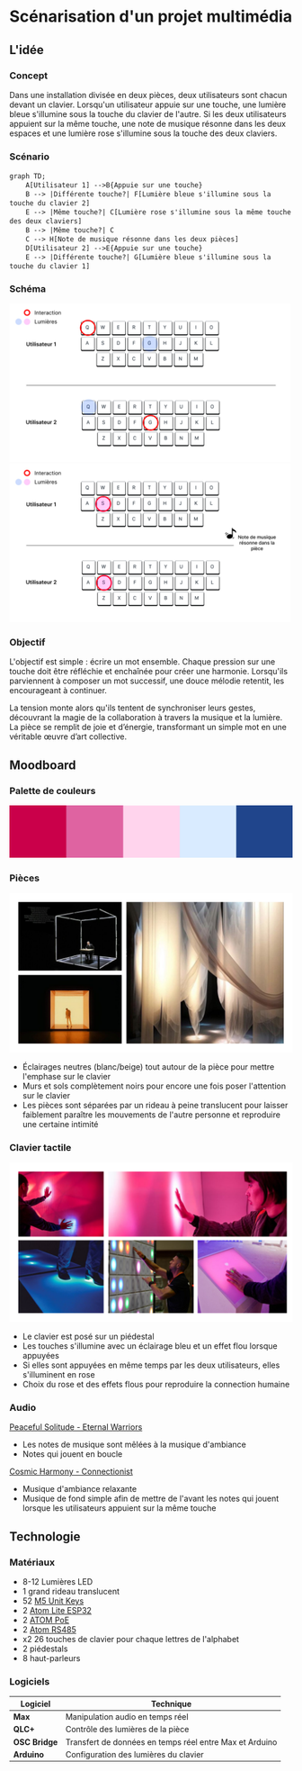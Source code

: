 # Scénarisation d'un projet multimédia

## L'idée

### Concept
Dans une installation divisée en deux pièces, deux utilisateurs sont chacun devant un clavier. Lorsqu'un utilisateur appuie sur une touche, une lumière bleue s'illumine sous la touche du clavier de l'autre. Si les deux utilisateurs appuient sur la même touche, une note de musique résonne dans les deux espaces et une lumière rose s'illumine sous la touche des deux claviers.

### Scénario
````mermaid
graph TD;
    A[Utilisateur 1] -->B{Appuie sur une touche}
    B --> |Différente touche?| F[Lumière bleue s'illumine sous la touche du clavier 2]
    E --> |Même touche?| C[Lumière rose s'illumine sous la même touche des deux claviers]
    B --> |Même touche?| C
    C --> H[Note de musique résonne dans les deux pièces]
    D[Utilisateur 2] -->E{Appuie sur une touche}
    E --> |Différente touche?| G[Lumière bleue s'illumine sous la touche du clavier 1]
````

### Schéma
<img src="./images/schema_interaction_1.jpg" width="500"> <img src="./images/schema_interaction_2.jpg" width="500">

### Objectif
L'objectif est simple : écrire un mot ensemble. Chaque pression sur une touche doit être réfléchie et enchaînée pour créer une harmonie. Lorsqu'ils parviennent à composer un mot successif, une douce mélodie retentit, les encourageant à continuer.

La tension monte alors qu'ils tentent de synchroniser leurs gestes, découvrant la magie de la collaboration à travers la musique et la lumière. La pièce se remplit de joie et d’énergie, transformant un simple mot en une véritable œuvre d’art collective.

## Moodboard

### Palette de couleurs
![palette](images/palette_de_couleurs.jpg)

### Pièces
![piece](images/moodboard_piece.png)

- Éclairages neutres (blanc/beige) tout autour de la pièce pour mettre l'emphase sur le clavier
- Murs et sols complètement noirs pour encore une fois poser l'attention sur le clavier
- Les pièces sont séparées par un rideau à peine translucent pour laisser faiblement paraître les mouvements de l'autre personne et reproduire une certaine intimité

### Clavier tactile
![clavier](images/moodboard_clavier.png)

- Le clavier est posé sur un piédestal
- Les touches s'illumine avec un éclairage bleu et un effet flou lorsque appuyées
- Si elles sont appuyées en même temps par les deux utilisateurs, elles s'illuminent en rose
- Choix du rose et des effets flous pour reproduire la connection humaine 

### Audio
[Peaceful Solitude - Eternal Warriors](https://www.youtube.com/watch?v=K0EITpmtfZ0)<br>
- Les notes de musique sont mêlées à la musique d'ambiance
- Notes qui jouent en boucle

[Cosmic Harmony - Connectionist](https://www.youtube.com/watch?v=vYFaDiqx-e8)
- Musique d'ambiance relaxante
- Musique de fond simple afin de mettre de l'avant les notes qui jouent lorsque les utilisateurs appuient sur la même touche

## Technologie

### Matériaux
- 8-12 Lumières LED
- 1 grand rideau translucent
- 52 [M5 Unit Keys](https://shop.m5stack.com/products/mechanical-key-button-unit)
- 2 [Atom Lite ESP32](https://shop.m5stack.com/products/atom-lite-esp32-development-kit)
- 2 [ATOM PoE](https://docs.m5stack.switch-science.com/en/atom/atom_poe)
- 2 [Atom RS485](https://shop.m5stack.com/products/atom-rs485-kit?variant=34787900194980)
- x2 26 touches de clavier pour chaque lettres de l'alphabet
- 2 piédestals
- 8 haut-parleurs

### Logiciels
| **Logiciel**                    | **Technique**                                                              |
|---------------------------------|----------------------------------------------------------------------------|
| **Max**                         | Manipulation audio en temps réel                                           |
| **QLC+**                        | Contrôle des lumières de la pièce                                          |
| **OSC Bridge**                  | Transfert de données en temps réel entre Max et Arduino                    |
| **Arduino**                     | Configuration des lumières du clavier                                      |
